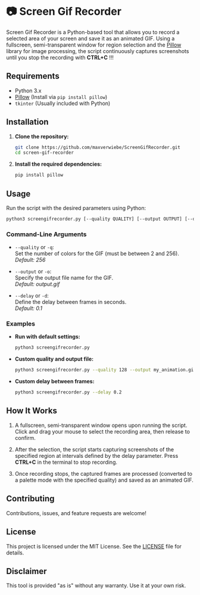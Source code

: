 # 📷 Screen Gif Recorder

Screen Gif Recorder is a Python-based tool that allows you to record a selected area of your screen and save it as an animated GIF. Using a fullscreen, semi-transparent window for region selection and the [Pillow](https://python-pillow.org/) library for image processing, the script continuously captures screenshots until you stop the recording with **CTRL+C** !!!

## Requirements

- Python 3.x
- [Pillow](https://python-pillow.org/) (Install via `pip install pillow`)
- `tkinter` (Usually included with Python)

## Installation

1. **Clone the repository:**

   ```bash
   git clone https://github.com/maxverwiebe/ScreenGifRecorder.git
   cd screen-gif-recorder
   ```

2. **Install the required dependencies:**

   ```bash
   pip install pillow
   ```

## Usage

Run the script with the desired parameters using Python:

```bash
python3 screengifrecorder.py [--quality QUALITY] [--output OUTPUT] [--delay DELAY]
```

### Command-Line Arguments

- `--quality` or `-q`:  
  Set the number of colors for the GIF (must be between 2 and 256).  
  _Default: 256_

- `--output` or `-o`:  
  Specify the output file name for the GIF.  
  _Default: output.gif_

- `--delay` or `-d`:  
  Define the delay between frames in seconds.  
  _Default: 0.1_

### Examples

- **Run with default settings:**

  ```bash
  python3 screengifrecorder.py
  ```

- **Custom quality and output file:**

  ```bash
  python3 screengifrecorder.py --quality 128 --output my_animation.gif
  ```

- **Custom delay between frames:**

  ```bash
  python3 screengifrecorder.py --delay 0.2
  ```

## How It Works

1. A fullscreen, semi-transparent window opens upon running the script. Click and drag your mouse to select the recording area, then release to confirm.

2. After the selection, the script starts capturing screenshots of the specified region at intervals defined by the delay parameter. Press **CTRL+C** in the terminal to stop recording.

3. Once recording stops, the captured frames are processed (converted to a palette mode with the specified quality) and saved as an animated GIF.

## Contributing
Contributions, issues, and feature requests are welcome!

## License
This project is licensed under the MIT License. See the [LICENSE](LICENSE) file for details.

## Disclaimer
This tool is provided "as is" without any warranty. Use it at your own risk.
```
